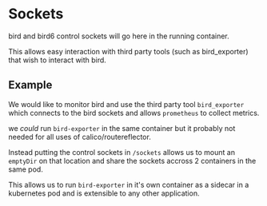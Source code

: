 # Sockets

bird and bird6 control sockets will go here in the running container.

This allows easy interaction with third party tools (such as bird_exporter) that wish to interact with bird.

## Example

We would like to monitor bird and use the third party tool `bird_exporter` which connects to the bird sockets and allows `prometheus` to collect metrics.

we *could* run `bird-exporter` in the same container but it probably not needed for all uses of calico/routereflector.

Instead putting the control sockets in `/sockets` allows us to mount an `emptyDir` on that location and share the sockets accross 2 containers in the same pod.

This allows us to run `bird-exporter` in it's own container as a sidecar in a kubernetes pod and is extensible to any other application.
